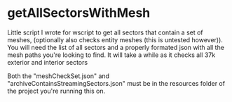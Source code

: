 # getAllSectorsWithMesh

Little script I wrote for wscript to get all sectors that contain a set of meshes, (optionally also checks entity meshes (this is untested however)).
You will need the list of all sectors and a properly formated json with all the mesh paths you're looking to find. 
It will take a while as it checks all 37k exterior and interior sectors

Both the "meshCheckSet.json" and "archiveContainsStreamingSectors.json" must be in the resources folder of the project you're running this on. 
